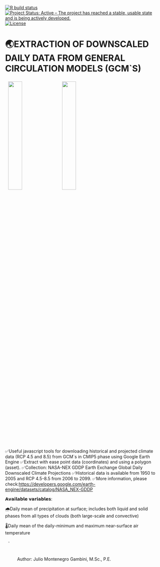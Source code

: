 [![R build status](https://img.shields.io/badge/build-passing-brightgreen)](https://github.com/Hydroenvironment/CMIP6-WORLDCLIM-HANDLING/actions)
[![Project Status: Active – The project has reached a stable, usable state and is being actively
developed.](https://www.repostatus.org/badges/latest/active.svg)](https://www.repostatus.org/#active)
[![License](https://img.shields.io/badge/license-MIT-green)](https://opensource.org/licenses/MIT)

# 🌏EXTRACTION OF DOWNSCALED DAILY DATA FROM GENERAL CIRCULATION MODELS (GCM`S)
<img src="http://www.nasa.gov/sites/default/files/thumbnails/image/15-115.jpg" align="center" hspace="10" vspace="6" width="30%"></a>
<img src="https://esgf-node.llnl.gov/site_media/logos/cmip5_100.png" align="center" hspace="10" vspace="6" width="30%"></a>

✅Useful javascript tools for downloading historical and projected climate data (RCP 4.5 and 8.5) from GCM`s in CMIP5 phase using Google Earth Engine
✅Extract with ease point data (coordinates) and using a polygon (asset).
✅Collection: NASA-NEX GDDP Earth Exchange Global Daily Downscaled Climate Projections
✅Historical data is available from 1950 to 2005 and RCP 4.5-8.5 from 2006 to 2099.
✅More information, please check:https://developers.google.com/earth-engine/datasets/catalog/NASA_NEX-GDDP


𝗔𝘃𝗮𝗶𝗹𝗮𝗯𝗹𝗲 𝘃𝗮𝗿𝗶𝗮𝗯𝗹𝗲𝘀:

🌧️Daily mean of precipitation at surface; includes both liquid and solid phases from all types of clouds (both large-scale and convective)

🌡️Daily mean of the daily-minimum and maximum near-surface air temperature

<img src="https://icons-for-free.com/iconfiles/png/512/command+console+php+programmer+prompt+seo+icon-1320191020194645741.png" align="center" hspace="10" vspace="6" width="3%"></a>
Author: Julio Montenegro Gambini, M.Sc., P.E.
